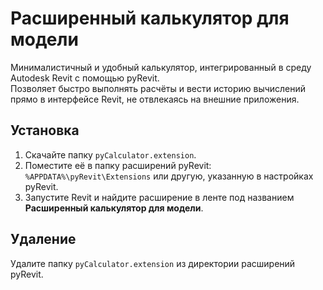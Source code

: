 # Расширенный калькулятор для модели

Минималистичный и удобный калькулятор, интегрированный в среду Autodesk Revit с помощью pyRevit.  
Позволяет быстро выполнять расчёты и вести историю вычислений прямо в интерфейсе Revit, не отвлекаясь на внешние приложения.

## Установка

1. Скачайте папку `pyCalculator.extension`.  
2. Поместите её в папку расширений pyRevit:  
   `%APPDATA%\pyRevit\Extensions` или другую, указанную в настройках pyRevit.  
3. Запустите Revit и найдите расширение в ленте под названием **Расширенный калькулятор для модели**.


## Удаление

Удалите папку `pyCalculator.extension` из директории расширений pyRevit.
